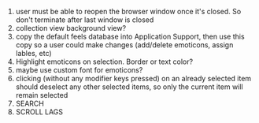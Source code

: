 1. user must be able to reopen the browser window once it's closed. So don't terminate after last window is closed
2. collection view background view?
3. copy the default feels database into Application Support, then use this copy so a user could make changes (add/delete emoticons, assign lables, etc)
4. Highlight emoticons on selection. Border or text color?
5. maybe use custom font for emoticons?
6. clicking (without any modifier keys pressed) on an already selected item should deselect any other selected items, so only the current item will remain selected
7. SEARCH
8. SCROLL LAGS
